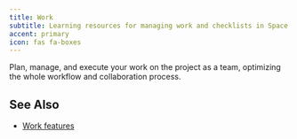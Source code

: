 ```yaml
---
title: Work
subtitle: Learning resources for managing work and checklists in Space.
accent: primary
icon: fas fa-boxes
---
```


Plan, manage, and execute your work on the project as a team, optimizing the whole workflow and collaboration process.

## See Also
- [Work features](https://www.jetbrains.com/space/features/project-management.html)
